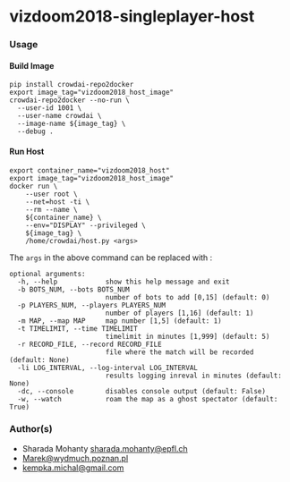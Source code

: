# vizdoom2018-singleplayer-host

### Usage

#### Build Image
```
pip install crowdai-repo2docker
export image_tag="vizdoom2018_host_image"
crowdai-repo2docker --no-run \
  --user-id 1001 \
  --user-name crowdai \
  --image-name ${image_tag} \
  --debug .
```

#### Run Host
```
export container_name="vizdoom2018_host"
export image_tag="vizdoom2018_host_image"
docker run \
    --user root \
    --net=host -ti \
    --rm --name \
    ${container_name} \
    --env="DISPLAY" --privileged \
    ${image_tag} \
    /home/crowdai/host.py <args>
```
The `args` in the above command can be replaced with : 
```
optional arguments:
  -h, --help            show this help message and exit
  -b BOTS_NUM, --bots BOTS_NUM
                        number of bots to add [0,15] (default: 0)
  -p PLAYERS_NUM, --players PLAYERS_NUM
                        number of players [1,16] (default: 1)
  -m MAP, --map MAP     map number [1,5] (default: 1)
  -t TIMELIMIT, --time TIMELIMIT
                        timelimit in minutes [1,999] (default: 5)
  -r RECORD_FILE, --record RECORD_FILE
                        file where the match will be recorded (default: None)
  -li LOG_INTERVAL, --log-interval LOG_INTERVAL
                        results logging inreval in minutes (default: None)
  -dc, --console        disables console output (default: False)
  -w, --watch           roam the map as a ghost spectator (default: True)
```

### Author(s)
* Sharada Mohanty <sharada.mohanty@epfl.ch>   
* Marek@wydmuch.poznan.pl   
* kempka.michal@gmail.com   
